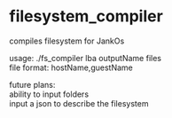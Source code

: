 # filesystem_compiler
compiles filesystem for JankOs  
  
usage: ./fs_compiler lba outputName files  
file format: hostName,guestName  
  
future plans:  
ability to input folders  
input a json to describe the filesystem  
